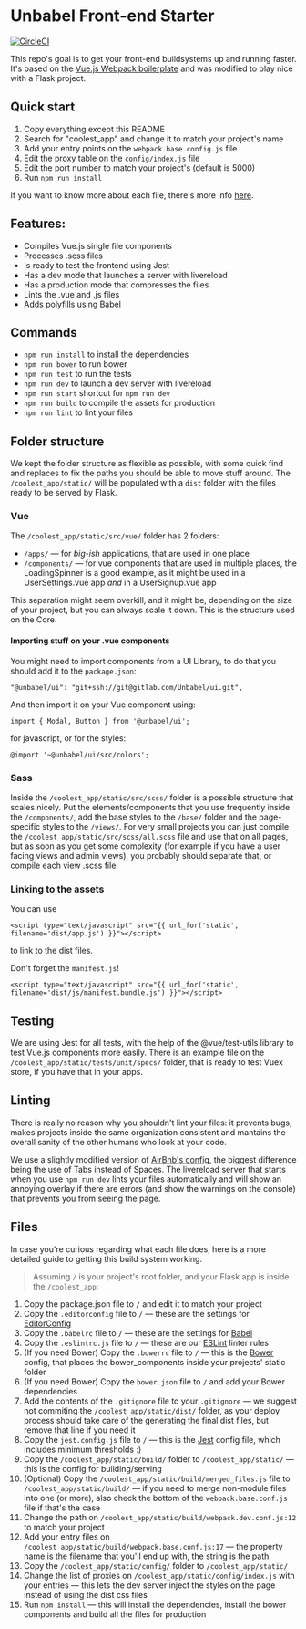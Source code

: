 # Unbabel Front-end Starter

[![CircleCI](https://circleci.com/gh/Unbabel/frontend-starter/tree/master.svg?style=svg&circle-token=97edd512a945d1412a5a0ff0ba51de509bd837db)](https://circleci.com/gh/Unbabel/frontend-starter/tree/master)

This repo's goal is to get your front-end buildsystems up and running faster. It's based on the [Vue.js Webpack boilerplate](https://github.com/vuejs-templates/webpack) and was modified to play nice with a Flask project.

## Quick start
1. Copy everything except this README
2. Search for "coolest_app" and change it to match your project's name
3. Add your entry points on the `webpack.base.config.js` file
4. Edit the proxy table on the `config/index.js` file
5. Edit the port number to match your project's (default is 5000)
6. Run `npm run install`

If you want to know more about each file, there's more info [here](#files).

## Features:
- Compiles Vue.js single file components
- Processes .scss files
- Is ready to test the frontend using Jest
- Has a dev mode that launches a server with livereload
- Has a production mode that compresses the files
- Lints the .vue and .js files
- Adds polyfills using Babel

## Commands
- `npm run install` to install the dependencies
- `npm run bower` to run bower
- `npm run test` to run the tests
- `npm run dev` to launch a dev server with livereload
- `npm run start` shortcut for `npm run dev`
- `npm run build` to compile the assets for production
- `npm run lint` to lint your files

## Folder structure
We kept the folder structure as flexible as possible, with some quick find and replaces to fix the paths you should be able to move stuff around.
The `/coolest_app/static/` will be populated with a `dist` folder with the files ready to be served by Flask.

### Vue
The `/coolest_app/static/src/vue/` folder has 2 folders:
- `/apps/` — for _big-ish_ applications, that are used in one place
- `/components/` — for vue components that are used in multiple places, the LoadingSpinner is a good example, as it might be used in a UserSettings.vue app _and_ in a UserSignup.vue app

This separation might seem overkill, and it might be, depending on the size of your project, but you can always scale it down. This is the structure used on the Core.


#### Importing stuff on your .vue components
You might need to import components from a UI Library, to do that you should add it to the `package.json`:
```
"@unbabel/ui": "git+ssh://git@gitlab.com/Unbabel/ui.git",
```

And then import it on your Vue component using:
```
import { Modal, Button } from '@unbabel/ui';
```
for javascript, or for the styles:
```
@import '~@unbabel/ui/src/colors';
```


### Sass
Inside the `/coolest_app/static/src/scss/` folder is a possible structure that scales nicely. Put the elements/components that you use frequently inside the `/components/`, add the base styles to the `/base/` folder and the page-specific styles to the `/views/`.
For very small projects you can just compile the `/coolest_app/static/src/scss/all.scss` file and use that on all pages, but as soon as you get some complexity (for example if you have a user facing views and admin views), you probably should separate that, or compile each view .scss file.


### Linking to the assets
You can use
```
<script type="text/javascript" src="{{ url_for('static', filename='dist/app.js') }}"></script>
```
to link to the dist files.

Don't forget the `manifest.js`!
```
<script type="text/javascript" src="{{ url_for('static', filename='dist/js/manifest.bundle.js') }}"></script>
```

## Testing
We are using Jest for all tests, with the help of the @vue/test-utils library to test Vue.js components more easily. There is an example file on the `/coolest_app/static/tests/unit/specs/` folder, that is ready to test Vuex store, if you have that in your apps.

## Linting
There is really no reason why you shouldn't lint your files: it prevents bugs, makes projects inside the same organization consistent and mantains the overall sanity of the other humans who look at your code.

We use a slightly modified version of [AirBnb's config](https://www.npmjs.com/package/eslint-config-airbnb-base), the biggest difference being the use of Tabs instead of Spaces.
The livereload server that starts when you use `npm run dev` lints your files automatically and will show an annoying overlay if there are errors (and show the warnings on the console) that prevents you from seeing the page.

## Files
In case you're curious regarding what each file does, here is a more detailed guide to getting this build system working.
> Assuming `/` is your project's root folder, and your Flask app is inside the `/coolest_app`:

1. Copy the package.json file to `/` and edit it to match your project
2. Copy the `.editorconfig` file to `/` — these are the settings for [EditorConfig](https://editorconfig.org/)
3. Copy the `.babelrc` file to `/` — these are the settings for [Babel](https://babeljs.io/)
4. Copy the `.eslintrc.js` file to `/` — these are our [ESLint](https://eslint.org/) linter rules
5. (If you need Bower) Copy the `.bowerrc` file to `/` — this is the [Bower](https://bower.io/) config, that places the bower_components inside your projects' static folder
6. (If you need Bower) Copy the `bower.json` file to `/` and add your Bower dependencies
7. Add the contents of the `.gitignore` file to your `.gitignore` — we suggest not commiting the `/coolest_app/static/dist/` folder, as your deploy process should take care of the generating the final dist files, but remove that line if you need it
8. Copy the `jest.config.js` file to `/` — this is the [Jest](https://facebook.github.io/jest/) config file, which includes minimum thresholds :)
9. Copy the `/coolest_app/static/build/` folder to `/coolest_app/static/` — this is the config for building/serving
10. (Optional) Copy the `/coolest_app/static/build/merged_files.js` file to `/coolest_app/static/build/` — if you need to merge non-module files into one (or more), also check the bottom of the `webpack.base.conf.js` file if that's the case
11. Change the path on `/coolest_app/static/build/webpack.dev.conf.js:12` to match your project
12. Add your entry files on `/coolest_app/static/build/webpack.base.conf.js:17` — the property name is the filename that you'll end up with, the string is the path
13. Copy the `/coolest_app/static/config/` folder to `/coolest_app/static/`
14. Change the list of proxies on `/coolest_app/static/config/index.js` with your entries — this lets the dev server inject the styles on the page instead of using the dist css files
15. Run `npm install` — this will install the dependencies, install the bower components and build all the files for production
